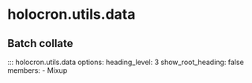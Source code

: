 # holocron.utils.data

## Batch collate

::: holocron.utils.data
    options:
        heading_level: 3
        show_root_heading: false
        members:
            - Mixup
